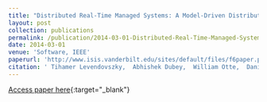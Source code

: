 ```yaml
---
title: "Distributed Real-Time Managed Systems: A Model-Driven Distributed Secure Information Architecture Platform for Managed Embedded Systems"
layout: post
collection: publications
permalink: /publication/2014-03-01-Distributed-Real-Time-Managed-Systems-A-Model-Driven-Distributed-Secure-Information-Architecture-Platform-for-Managed-Embedded-Systems
date: 2014-03-01
venue: 'Software, IEEE'
paperurl: 'http://www.isis.vanderbilt.edu/sites/default/files/f6paper.pdf'
citation: ' Tihamer Levendovszky,  Abhishek Dubey,  William Otte,  Daniel Balasubramanian,  Alessandro Coglio,  Sandor Nyako,  William Emfinger,  Pranav Kumar,  Aniruddha Gokhale,  Gabor Karsai, &quot;Distributed Real-Time Managed Systems: A Model-Driven Distributed Secure Information Architecture Platform for Managed Embedded Systems.&quot; Software, IEEE, 2014.'
---
```

[Access paper here](http://www.isis.vanderbilt.edu/sites/default/files/f6paper.pdf){:target="_blank"}
